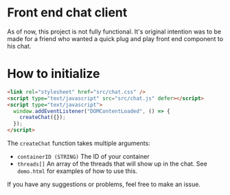 # Front end chat client

As of now, this project is not fully functional. It's original intention was to be made for a friend who wanted a quick plug and play front end component to his chat.

# How to initialize

```html
<link rel="stylesheet" href="src/chat.css" />
<script type="text/javascript" src="src/chat.js" defer></script>
<script type="text/javascript">
  window.addEventListener("DOMContentLoaded", () => {
    createChat({});
  });
</script>
```

The `createChat` function takes multiple arguments:

- `containerID (STRING)` The ID of your container
- `threads[]` An array of the threads that will show up in the chat. See `demo.html` for examples of how to use this.

If you have any suggestions or problems, feel free to make an issue.
